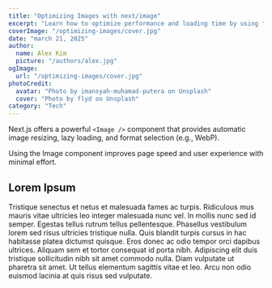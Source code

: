 ```yaml
---
title: "Optimizing Images with next/image"
excerpt: "Learn how to optimize performance and loading time by using the built-in Image component provided by Next.js."
coverImage: "/optimizing-images/cover.jpg"
date: "march 21, 2025"
author:
  name: Alex Kim
  picture: "/authors/alex.jpg"
ogImage:
  url: "/optimizing-images/cover.jpg"
photoCredit:
  avatar: "Photo by imansyah-muhamad-putera on Unsplash"
  cover: "Photo by flyd on Unsplash"
category: "Tech"
---
```


Next.js offers a powerful `<Image />` component that provides automatic image resizing, lazy loading, and format selection (e.g., WebP).

Using the Image component improves page speed and user experience with minimal effort.


## Lorem Ipsum

Tristique senectus et netus et malesuada fames ac turpis. Ridiculous mus mauris vitae ultricies leo integer malesuada nunc vel. In mollis nunc sed id semper. Egestas tellus rutrum tellus pellentesque. Phasellus vestibulum lorem sed risus ultricies tristique nulla. Quis blandit turpis cursus in hac habitasse platea dictumst quisque. Eros donec ac odio tempor orci dapibus ultrices. Aliquam sem et tortor consequat id porta nibh. Adipiscing elit duis tristique sollicitudin nibh sit amet commodo nulla. Diam vulputate ut pharetra sit amet. Ut tellus elementum sagittis vitae et leo. Arcu non odio euismod lacinia at quis risus sed vulputate.


